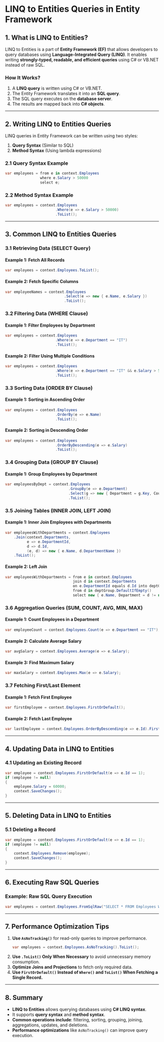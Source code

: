 # **LINQ to Entities Queries in Entity Framework**

## **1. What is LINQ to Entities?**
LINQ to Entities is a part of **Entity Framework (EF)** that allows developers to query databases using **Language-Integrated Query (LINQ)**. It enables writing **strongly-typed, readable, and efficient queries** using C# or VB.NET instead of raw SQL.

### **How It Works?**
1. A **LINQ query** is written using C# or VB.NET.
2. The Entity Framework translates it into an **SQL query**.
3. The SQL query executes on the **database server**.
4. The results are mapped back into **C# objects**.

---

## **2. Writing LINQ to Entities Queries**
LINQ queries in Entity Framework can be written using two styles:
1. **Query Syntax** (Similar to SQL)
2. **Method Syntax** (Using lambda expressions)

### **2.1 Query Syntax Example**
```csharp
var employees = from e in context.Employees
                where e.Salary > 50000
                select e;
```

### **2.2 Method Syntax Example**
```csharp
var employees = context.Employees
                       .Where(e => e.Salary > 50000)
                       .ToList();
```

---

## **3. Common LINQ to Entities Queries**

### **3.1 Retrieving Data (SELECT Query)**
#### **Example 1: Fetch All Records**
```csharp
var employees = context.Employees.ToList();
```
#### **Example 2: Fetch Specific Columns**
```csharp
var employeeNames = context.Employees
                           .Select(e => new { e.Name, e.Salary })
                           .ToList();
```

### **3.2 Filtering Data (WHERE Clause)**
#### **Example 1: Filter Employees by Department**
```csharp
var employees = context.Employees
                       .Where(e => e.Department == "IT")
                       .ToList();
```
#### **Example 2: Filter Using Multiple Conditions**
```csharp
var employees = context.Employees
                       .Where(e => e.Department == "IT" && e.Salary > 50000)
                       .ToList();
```

### **3.3 Sorting Data (ORDER BY Clause)**
#### **Example 1: Sorting in Ascending Order**
```csharp
var employees = context.Employees
                       .OrderBy(e => e.Name)
                       .ToList();
```
#### **Example 2: Sorting in Descending Order**
```csharp
var employees = context.Employees
                       .OrderByDescending(e => e.Salary)
                       .ToList();
```

### **3.4 Grouping Data (GROUP BY Clause)**
#### **Example 1: Group Employees by Department**
```csharp
var employeesByDept = context.Employees
                             .GroupBy(e => e.Department)
                             .Select(g => new { Department = g.Key, Count = g.Count() })
                             .ToList();
```

### **3.5 Joining Tables (INNER JOIN, LEFT JOIN)**
#### **Example 1: Inner Join Employees with Departments**
```csharp
var employeesWithDepartments = context.Employees
    .Join(context.Departments,
          e => e.DepartmentId,
          d => d.Id,
          (e, d) => new { e.Name, d.DepartmentName })
    .ToList();
```

#### **Example 2: Left Join**
```csharp
var employeesWithDepartments = from e in context.Employees
                               join d in context.Departments
                               on e.DepartmentId equals d.Id into deptGroup
                               from d in deptGroup.DefaultIfEmpty()
                               select new { e.Name, Department = d != null ? d.DepartmentName : "No Department" };
```

### **3.6 Aggregation Queries (SUM, COUNT, AVG, MIN, MAX)**
#### **Example 1: Count Employees in a Department**
```csharp
var employeeCount = context.Employees.Count(e => e.Department == "IT");
```
#### **Example 2: Calculate Average Salary**
```csharp
var avgSalary = context.Employees.Average(e => e.Salary);
```
#### **Example 3: Find Maximum Salary**
```csharp
var maxSalary = context.Employees.Max(e => e.Salary);
```

### **3.7 Fetching First/Last Element**
#### **Example 1: Fetch First Employee**
```csharp
var firstEmployee = context.Employees.FirstOrDefault();
```
#### **Example 2: Fetch Last Employee**
```csharp
var lastEmployee = context.Employees.OrderByDescending(e => e.Id).FirstOrDefault();
```

---

## **4. Updating Data in LINQ to Entities**
### **4.1 Updating an Existing Record**
```csharp
var employee = context.Employees.FirstOrDefault(e => e.Id == 1);
if (employee != null)
{
    employee.Salary = 60000;
    context.SaveChanges();
}
```

---

## **5. Deleting Data in LINQ to Entities**
### **5.1 Deleting a Record**
```csharp
var employee = context.Employees.FirstOrDefault(e => e.Id == 1);
if (employee != null)
{
    context.Employees.Remove(employee);
    context.SaveChanges();
}
```

---

## **6. Executing Raw SQL Queries**
### **Example: Raw SQL Query Execution**
```csharp
var employees = context.Employees.FromSqlRaw("SELECT * FROM Employees WHERE Salary > 50000").ToList();
```

---

## **7. Performance Optimization Tips**
1. **Use `AsNoTracking()`** for read-only queries to improve performance.
   ```csharp
   var employees = context.Employees.AsNoTracking().ToList();
   ```
2. **Use `.ToList()` Only When Necessary** to avoid unnecessary memory consumption.
3. **Optimize Joins and Projections** to fetch only required data.
4. **Use `FirstOrDefault()` Instead of `Where()` and `ToList()` When Fetching a Single Record.**

---

## **8. Summary**
- **LINQ to Entities** allows querying databases using **C# LINQ syntax**.
- It supports **query syntax** and **method syntax**.
- **Common operations include**: filtering, sorting, grouping, joining, aggregations, updates, and deletions.
- **Performance optimizations** like `AsNoTracking()` can improve query execution.
